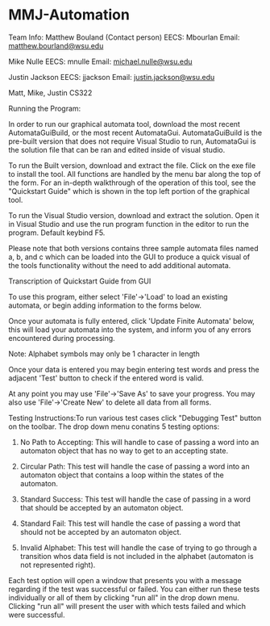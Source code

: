 # MMJ-Automation

Team Info:
Matthew Bouland (Contact person)
EECS: Mbourlan
Email: matthew.bourland@wsu.edu

Mike Nulle
EECS: mnulle
Email: michael.nulle@wsu.edu

Justin Jackson
EECS: jjackson
Email: justin.jackson@wsu.edu

Matt, Mike, Justin CS322



Running the Program:

In order to run our graphical automata tool, download the most recent AutomataGuiBuild, or the most recent AutomataGui. AutomataGuiBuild is the pre-built version that does not require Visual Studio to run, AutomataGui is the solution file that can be ran and edited inside of visual studio.

To run the Built version, download and extract the file. Click on the exe file to install the tool. All functions are handled by the menu bar along the top of the form. For an in-depth walkthrough of the operation of this tool, see the "Quickstart Guide" which is shown in the top left portion of the graphical tool.

To run the Visual Studio version, download and extract the solution. Open it in Visual Studio and use the run program function in the editor to run the program. Default keybind F5.

Please note that both versions contains three sample automata files named a, b, and c which can be loaded into the GUI to produce a quick visual of the tools functionality without the need to add additional automata.

Transcription of Quickstart Guide from GUI

To use this program, either select 'File'->'Load' to load an existing automata, or begin adding information to the forms below.

Once your automata is fully entered, click 'Update Finite Automata' below, this will load your automata into the system, and inform you of any errors encountered during processing. 

Note: Alphabet symbols may only be 1 character in length

Once your data is entered you may begin entering test words and press the adjacent 'Test' button to check if the entered word is valid.

At any point you may use 'File'->'Save As' to save your progress. You may also use 'File'->'Create New' to delete all data from all forms.

Testing Instructions:To run various test cases click "Debugging Test" button on the toolbar. The drop down menu conatins 5 testing options: 

1) No Path to Accepting: This will handle to case of passing a word into an automaton object that has no way to get to an accepting state.

2) Circular Path: This test will handle the case of passing a word into an automaton object that contains a loop within the states of the automaton.
   
3) Standard Success: This test will handle the case of passing in a word that should be accepted by an automaton object.
   
4) Standard Fail: This test will handle the case of passing a word that should not be accepted by an automaton object.
   
5) Invalid Alphabet: This test will handle the case of trying to go through a transition whos data field is not included in the alphabet (automaton is not represented right).
   
Each test option will open a window that presents you with a message regarding if the test was successful or failed. You can either run these tests individually or all of them by clicking "run all" in the drop down menu. Clicking "run all" will present the user with which tests failed and which were successful.
